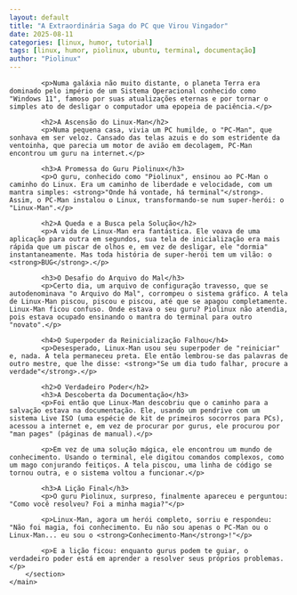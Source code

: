 ```yaml
---
layout: default
title: "A Extraordinária Saga do PC que Virou Vingador"
date: 2025-08-11
categories: [linux, humor, tutorial]
tags: [linux, humor, piolinux, ubuntu, terminal, documentação]
author: "Piolinux"
---
```




<body>

  <main>
        <section class="post-content">
           

            <p>Numa galáxia não muito distante, o planeta Terra era dominado pelo império de um Sistema Operacional conhecido como "Windows 11", famoso por suas atualizações eternas e por tornar o simples ato de desligar o computador uma epopeia de paciência.</p>
            
            <h2>A Ascensão do Linux-Man</h2>
            <p>Numa pequena casa, vivia um PC humilde, o "PC-Man", que sonhava em ser veloz. Cansado das telas azuis e do som estridente da ventoinha, que parecia um motor de avião em decolagem, PC-Man encontrou um guru na internet.</p>
            
            <h3>A Promessa do Guru Piolinux</h3>
            <p>O guru, conhecido como "Piolinux", ensinou ao PC-Man o caminho do Linux. Era um caminho de liberdade e velocidade, com um mantra simples: <strong>"Onde há vontade, há terminal"</strong>. Assim, o PC-Man instalou o Linux, transformando-se num super-herói: o "Linux-Man".</p>
            
            <h2>A Queda e a Busca pela Solução</h2>
            <p>A vida de Linux-Man era fantástica. Ele voava de uma aplicação para outra em segundos, sua tela de inicialização era mais rápida que um piscar de olhos e, em vez de desligar, ele "dormia" instantaneamente. Mas toda história de super-herói tem um vilão: o <strong>BUG</strong>.</p>
            
            <h3>O Desafio do Arquivo do Mal</h3>
            <p>Certo dia, um arquivo de configuração travesso, que se autodenominava "o Arquivo do Mal", corrompeu o sistema gráfico. A tela de Linux-Man piscou, piscou e piscou, até que se apagou completamente. Linux-Man ficou confuso. Onde estava o seu guru? Piolinux não atendia, pois estava ocupado ensinando o mantra do terminal para outro "novato".</p>
            
            <h4>O Superpoder da Reinicialização Falhou</h4>
            <p>Desesperado, Linux-Man usou seu superpoder de "reiniciar" e, nada. A tela permaneceu preta. Ele então lembrou-se das palavras de outro mestre, que lhe disse: <strong>"Se um dia tudo falhar, procure a verdade"</strong>.</p>
            
            <h2>O Verdadeiro Poder</h2>
            <h3>A Descoberta da Documentação</h3>
            <p>Foi então que Linux-Man descobriu que o caminho para a salvação estava na documentação. Ele, usando um pendrive com um sistema Live ISO (uma espécie de kit de primeiros socorros para PCs), acessou a internet e, em vez de procurar por gurus, ele procurou por "man pages" (páginas de manual).</p>
            
            <p>Em vez de uma solução mágica, ele encontrou um mundo de conhecimento. Usando o terminal, ele digitou comandos complexos, como um mago conjurando feitiços. A tela piscou, uma linha de código se tornou outra, e o sistema voltou a funcionar.</p>
            
            <h3>A Lição Final</h3>
            <p>O guru Piolinux, surpreso, finalmente apareceu e perguntou: "Como você resolveu? Foi a minha magia?"</p>
            
            <p>Linux-Man, agora um herói completo, sorriu e respondeu: "Não foi magia, foi conhecimento. Eu não sou apenas o PC-Man ou o Linux-Man... eu sou o <strong>Conhecimento-Man</strong>!"</p>
            
            <p>E a lição ficou: enquanto gurus podem te guiar, o verdadeiro poder está em aprender a resolver seus próprios problemas.</p>
        </section>
    </main>

</body>
